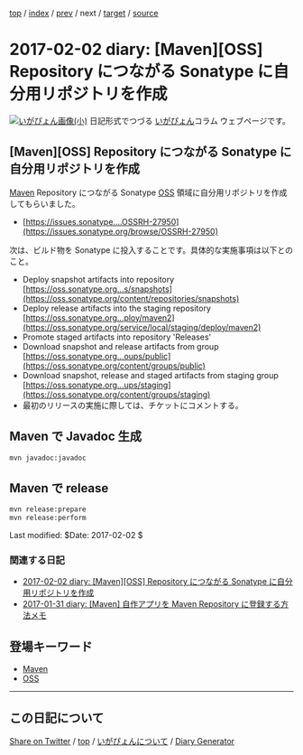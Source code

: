 [top](../index.html) 
 / [index](index.html) 
 / [prev](ig170201.html) 
 / next 
 / [target](https://igapyon.github.io/diary/2017/ig170202.html) 
 / [source](https://github.com/igapyon/diary/blob/gh-pages/2017/ig170202.html.src.md) 

2017-02-02 diary: [Maven][OSS] Repository につながる Sonatype に自分用リポジトリを作成
=====================================================================================================
[![いがぴょん画像(小)](https://igapyon.github.io/diary/images/iga200306s.jpg "いがぴょん")](https://igapyon.github.io/diary/memo/memoigapyon.html) 日記形式でつづる [いがぴょん](https://igapyon.github.io/diary/memo/memoigapyon.html)コラム ウェブページです。

## [Maven][OSS] Repository につながる Sonatype に自分用リポジトリを作成

[Maven](../keyword/maven.html) Repository につながる Sonatype [OSS](../keyword/oss.html) 領域に自分用リポジトリを作成してもらいました。

* [https://issues.sonatype....OSSRH-27950](https://issues.sonatype.org/browse/OSSRH-27950)

次は、ビルド物を Sonatype に投入することです。具体的な実施事項は以下とのこと。

* Deploy snapshot artifacts into repository [https://oss.sonatype.org...s/snapshots](https://oss.sonatype.org/content/repositories/snapshots)
* Deploy release artifacts into the staging repository [https://oss.sonatype.org...ploy/maven2](https://oss.sonatype.org/service/local/staging/deploy/maven2)
* Promote staged artifacts into repository 'Releases'
* Download snapshot and release artifacts from group [https://oss.sonatype.org...oups/public](https://oss.sonatype.org/content/groups/public)
* Download snapshot, release and staged artifacts from staging group [https://oss.sonatype.org...ups/staging](https://oss.sonatype.org/content/groups/staging)
* 最初のリリースの実施に際しては、チケットにコメントする。

## Maven で Javadoc 生成

```sh
mvn javadoc:javadoc
```

## Maven で release

```sh
mvn release:prepare
mvn release:perform
```

Last modified: $Date: 2017-02-02 $

### 関連する日記

* [2017-02-02 diary: [Maven][OSS] Repository につながる Sonatype に自分用リポジトリを作成](https://igapyon.github.io/diary/2017/ig170202.html)
* [2017-01-31 diary: [Maven] 自作アプリを Maven Repository に登録する方法メモ](https://igapyon.github.io/diary/2017/ig170131.html)

## 登場キーワード

* [Maven](../keyword/maven.html)
* [OSS](../keyword/oss.html)

----------------------------------------------------------------------------------------------------

## この日記について

[Share on Twitter](https://twitter.com/intent/tweet?hashtags=igapyon%2Cdiary%2C%E3%81%84%E3%81%8C%E3%81%B4%E3%82%87%E3%82%93%2CMaven%2COSS&text=%5BMaven%5D%5BOSS%5D+Repository+%E3%81%AB%E3%81%A4%E3%81%AA%E3%81%8C%E3%82%8B+Sonatype+%E3%81%AB%E8%87%AA%E5%88%86%E7%94%A8%E3%83%AA%E3%83%9D%E3%82%B8%E3%83%88%E3%83%AA%E3%82%92%E4%BD%9C%E6%88%90&url=https%3A%2F%2Figapyon.github.io%2Fdiary%2F2017%2Fig170202.html) / [top](../index.html) / [いがぴょんについて](https://igapyon.github.io/diary/memo/memoigapyon.html) / [Diary Generator](https://github.com/igapyon/igapyonv3)
